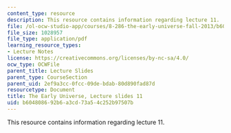 ```yaml
---
content_type: resource
description: This resource contains information regarding lecture 11.
file: /ol-ocw-studio-app/courses/8-286-the-early-universe-fall-2013/b604808692b6a3cd73a54c252b97507b_MIT8_286F13_lec11.pdf
file_size: 1028957
file_type: application/pdf
learning_resource_types:
- Lecture Notes
license: https://creativecommons.org/licenses/by-nc-sa/4.0/
ocw_type: OCWFile
parent_title: Lecture Slides
parent_type: CourseSection
parent_uid: 2ef9a3cc-0fcc-09de-bdab-80d890fad87d
resourcetype: Document
title: The Early Universe, Lecture slides 11
uid: b6048086-92b6-a3cd-73a5-4c252b97507b
---
```

This resource contains information regarding lecture 11.